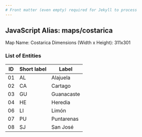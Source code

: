```yaml
---
# Front matter (even empty) required for Jekyll to process
---
```


## JavaScript Alias: maps/costarica

Map Name: Costarica
Dimensions (Width x Height): 311x301





### List of Entities

ID | Short label | Label
---|---|---|
01|AL|Alajuela
02|CA|Cartago
03|GU|Guanacaste
04|HE|Heredia
06|LI|Limón
07|PU|Puntarenas
08|SJ|San José

